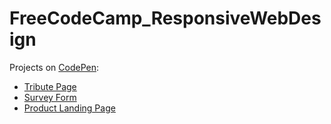 # FreeCodeCamp_ResponsiveWebDesign

Projects on [CodePen](https://codepen.io/):
- [Tribute Page](https://codepen.io/AlicjaHelenaM/full/BaNbRZB)
- [Survey Form](https://codepen.io/AlicjaHelenaM/full/poJBORQ)
- [Product Landing Page](https://codepen.io/AlicjaHelenaM/full/MWwdVZQ)
